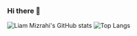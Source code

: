 ### Hi there 👋
![Liam Mizrahi's GitHub stats](https://github-readme-stats.vercel.app/api?username=liammizrahi&show_icons=true&theme=dracula)
![Top Langs](https://github-readme-stats.vercel.app/api/top-langs/?username=liammizrahi&layout=compact&theme=dracula)

<!--
**liammizrahi/liammizrahi** is a ✨ _special_ ✨ repository because its `README.md` (this file) appears on your GitHub profile.

Here are some ideas to get you started:

- 🔭 I’m currently working on ...
- 🌱 I’m currently learning ...
- 👯 I’m looking to collaborate on ...
- 🤔 I’m looking for help with ...
- 💬 Ask me about ...
- 📫 How to reach me: ...
- 😄 Pronouns: ...
- ⚡ Fun fact: ...
-->
